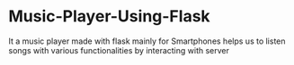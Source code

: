 # Music-Player-Using-Flask
It a music player made with flask mainly for Smartphones helps us to listen songs with various functionalities by interacting with server 
